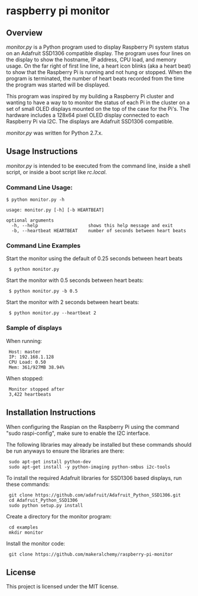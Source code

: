 # raspberry pi monitor

## Overview
*monitor.py* is a Python program used to display Raspberry Pi system status on an Adafruit SSD1306 compatible display.
The program uses four lines on the display to show the hostname, IP address, CPU load, and memory usage.
On the far right of first line line, a heart icon blinks (aka a heart beat) to show that the Raspberry Pi is running and not hung or stopped.
When the program is terminated, the number of heart beats recorded from the time the program was started will be displayed.

This program was inspired by my building a Raspberry Pi cluster and wanting to have a way to to monitor the status of each Pi in the cluster on a set of small OLED displays
mounted on the top of the case for the Pi's.  The hardware includes a 128x64 pixel OLED display connected to each Raspberry Pi via I2C.  The displays are Adafruit SSD1306 compatible.

*monitor.py* was written for Python 2.7.x.

## Usage Instructions

*monitor.py* is intended to be executed from the command line, inside a shell script, or inside a boot script like *rc.local*.

### Command Line Usage:

    $ python monitor.py -h

    usage: monitor.py [-h] [-b HEARTBEAT]

    optional arguments
      -h, --help                   shows this help message and exit
      -b, --heartbeat HEARTBEAT    number of seconds between heart beats

### Command Line Examples
Start the monitor using the default of 0.25 seconds between heart beats

     $ python monitor.py

Start the monitor with 0.5 seconds between heart beats:

     $ python monitor.py -b 0.5

Start the monitor with 2 seconds between heart beats:

     $ python monitor.py --heartbeat 2

### Sample of displays

When running:

     Host: master
     IP: 192.168.1.128
     CPU Load: 0.50
     Mem: 361/927MB 38.94%

When stopped:

     Monitor stopped after
     3,422 heartbeats

## Installation Instructions

When configuring the Raspian on the Raspberry Pi using the command "sudo raspi-config", make sure to enable the I2C interface.

The following libraries may already be installed but these commands should be run anyways to ensure the libraries are there:

     sudo apt-get install python-dev
     sudo apt-get install -y python-imaging python-smbus i2c-tools

To install the required Adafruit libraries for SSD1306 based displays, run these commands:

     git clone https://github.com/adafruit/Adafruit_Python_SSD1306.git
     cd Adafruit_Python_SSD1306
     sudo python setup.py install

Create a directory for the monitor program:

     cd examples
     mkdir monitor

Install the monitor code:

     git clone https://github.com/makeralchemy/raspberry-pi-monitor

## License
This project is licensed under the MIT license.



